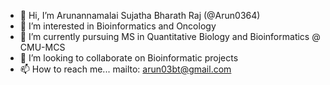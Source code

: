 - 👋 Hi, I’m Arunannamalai Sujatha Bharath Raj (@Arun0364)
- 👀 I’m interested in Bioinformatics and Oncology
- 🌱 I’m currently pursuing MS in Quantitative Biology and Bioinformatics @ CMU-MCS
- 💞️ I’m looking to collaborate on Bioinformatic projects
- 📫 How to reach me... mailto: arun03bt@gmail.com

<!---
Arun0364/Arun0364 is a ✨ special ✨ repository because its `README.md` (this file) appears on your GitHub profile.
You can click the Preview link to take a look at your changes.
--->
